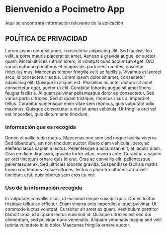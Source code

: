 # Bienvenido a Pocimetro App

Aquí se encontrará información relevante de la aplicación.

## POLÍTICA DE PRIVACIDAD

Lorem ipsum dolor sit amet, consectetur adipiscing elit. Sed facilisis leo velit, a porta mauris placerat sit amet. Aenean a gravida augue, ac auctor quam. Morbi ultrices rutrum lorem, in volutpat nunc accumsan eget. Orci varius natoque penatibus et magnis dis parturient montes, nascetur ridiculus mus. Maecenas tempor fringilla velit ac facilisis. Vivamus et laoreet arcu, id consectetur lectus. Lorem ipsum dolor sit amet, consectetur adipiscing elit. Quisque in aliquet est. Phasellus mi ante, dictum sit amet consectetur eget, auctor ut elit. Curabitur lobortis augue sit amet libero feugiat facilisis. Aliquam pulvinar pellentesque dolor eu consectetur. Sed varius porta ultricies. Sed at quam tristique, rhoncus risus a, imperdiet tellus. Curabitur scelerisque enim vitae sem rhoncus, quis vulputate odio maximus. Quisque consectetur a nisl sit amet vehicula. Ut fringilla orci vel est imperdiet, quis dictum ante tincidunt.

### Información que es recogida

Donec et sollicitudin metus. Maecenas non sem sed neque lacinia viverra. Sed bibendum, est non tincidunt auctor, libero diam vehicula libero, ac eleifend lacus sapien a lectus. Pellentesque a accumsan elit, at iaculis diam. Cras eu diam dignissim, gravida tortor vitae, viverra ante. Curabitur a sapien ac orci tincidunt ornare quis id erat. Cras ac convallis elit, pellentesque pellentesque ex. Sed ultricies lobortis gravida. Suspendisse facilisis mattis lorem sed tempus. Fusce ultrices, lectus a pharetra ultrices, arcu velit tincidunt erat, quis lobortis sem eros eu nisl.

### Uso de la información recogida
In vulputate convallis risus, ut euismod neque suscipit quis. Donec luctus tristique tellus ac efficitur. Etiam viverra odio imperdiet aliquet pulvinar. Ut commodo luctus volutpat. Curabitur sit amet ex quam. Vestibulum porttitor blandit urna, id aliquam lectus euismod id. Quisque ultricies est sed dui elementum, sed pulvinar nunc venenatis. Aliquam venenatis magna sed velit lacinia vulputate id id dolor. Maecenas fringilla ornare auctor.








